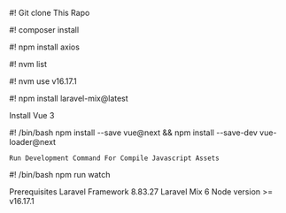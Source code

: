 
#! Git clone This Rapo

#! composer install

#!  npm install axios

#! nvm list

#!  nvm use v16.17.1

#! npm install laravel-mix@latest

Install Vue 3

#! /bin/bash
    npm install --save vue@next && npm install --save-dev vue-loader@next
    
    Run Development Command For Compile Javascript Assets

#! /bin/bash
    npm run watch

Prerequisites
    Laravel  Framework 8.83.27
    Laravel Mix 6
    Node version >= v16.17.1